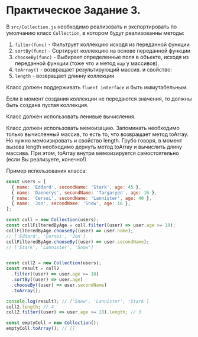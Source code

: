 # Практическое Задание 3.

В `src/Collection.js` необходимо реализовать и экспортировать по умолчанию класс `Collection`, в котором будут реализованны методы:
  1. `filter(func)` - Фильтрует коллекцию исходя из переданной функции
  2. `sortBy(func)` - Сортирует коллекцию на основе переданной функции
  3. `chooseBy(func)` - Выбирает определенные поля в объекте, исходя из переданной функции (тоже что и метод `map` у массивов).
  4. `toArray()` - возвращает результирующий массив.
и свойство:
  1. `length` - возвращает длинну коллекции.

Класс должен поддерживать `fluent interface` и быть иммутабельным.

Если в момент создания коллекции не передаются значения, то должны быть создана пустая коллекция.

Класс должен использовать ленивые вычисления.

Класс должен использовать мемоизацию. Запоминать необходимо только вычисленный массив, то есть то, что возвращает метод toArray. Но нужно мемоизировать и свойство length. Грубо говоря, в момент вызова length необходимо дернуть метод toArray и вычислить длину массива. При этом, toArray внутри мемоизируется самостоятельно (если Вы реализуете, конечно!)

Пример использования класса:

```js
const users = [
  { name: 'Eddard', secondName: 'Stark', age: 45 },
  { name: 'Daenerys', secondName: 'Targaryen', age: 16 },
  { name: 'Cersei', secondName: 'Lannister', age: 40 },
  { name: 'Jon', secondName: 'Snow', age: 18 },
];

const coll = new Collection(users);
const collFilteredByAge = coll.filter((user) => user.age >= 18);
collFilteredByAge.chooseBy((user) => user.name);
// ['Eddard', 'Cersei', 'Jon']
collFilteredByAge.chooseBy((user) => user.secondName);
// ['Stark', 'Lannister', 'Snow']


const coll2 = new Collection(users);
const result = coll2
  .filter((user) => user.age >= 18)
  .sortBy((user) => user.age)
  .chooseBy((user) => user.secondName)
  .toArray();

console.log(result); // ['Snow', 'Lannister', 'Stark']
coll2.length; // 4
coll2.filter((user) => user.age >= 18).length; // 3

const emptyColl = new Collection();
emptyColl.toArray(); // []
```